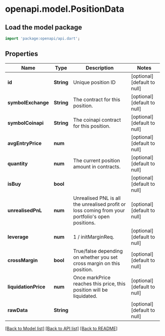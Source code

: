 # openapi.model.PositionData

## Load the model package
```dart
import 'package:openapi/api.dart';
```

## Properties
Name | Type | Description | Notes
------------ | ------------- | ------------- | -------------
**id** | **String** | Unique position ID | [optional] [default to null]
**symbolExchange** | **String** | The contract for this position. | [optional] [default to null]
**symbolCoinapi** | **String** | The coinapi contract for this position. | [optional] [default to null]
**avgEntryPrice** | **num** |  | [optional] [default to null]
**quantity** | **num** | The current position amount in contracts. | [optional] [default to null]
**isBuy** | **bool** |  | [optional] [default to null]
**unrealisedPnL** | **num** | Unrealised PNL is all the unrealised profit or loss coming from your portfolio&#39;s open positions. | [optional] [default to null]
**leverage** | **num** | 1 / initMarginReq. | [optional] [default to null]
**crossMargin** | **bool** | True/false depending on whether you set cross margin on this position. | [optional] [default to null]
**liquidationPrice** | **num** | Once markPrice reaches this price, this position will be liquidated. | [optional] [default to null]
**rawData** | **String** |  | [optional] [default to null]

[[Back to Model list]](../README.md#documentation-for-models) [[Back to API list]](../README.md#documentation-for-api-endpoints) [[Back to README]](../README.md)


